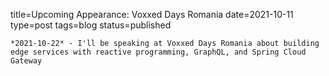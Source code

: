 
title=Upcoming Appearance: Voxxed Days Romania
date=2021-10-11
type=post
tags=blog
status=published
~~~~~~
*2021-10-22* - I'll be speaking at Voxxed Days Romania about building edge services with reactive programming, GraphQL, and Spring Cloud Gateway
            